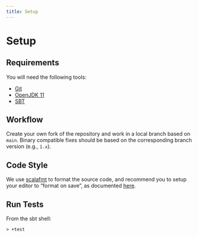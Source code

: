 ```yaml
---
title: Setup
---
```


# Setup

## Requirements

You will need the following tools:

- [Git](https://git-scm.com/)
- [OpenJDK 11](https://adoptopenjdk.net/)
- [SBT](http://www.scala-sbt.org/)

## Workflow

Create your own fork of the repository and work in a local branch based on `main`. Binary compatible
fixes should be based on the corresponding branch version (e.g., `1.x`).

## Code Style

We use [scalafmt](https://scalameta.org/scalafmt/) to format the source code, and recommend you to setup
your editor to “format on save”, as documented [here](https://scalameta.org/scalafmt/docs/installation.html).

## Run Tests

From the sbt shell:

~~~
> +test
~~~
